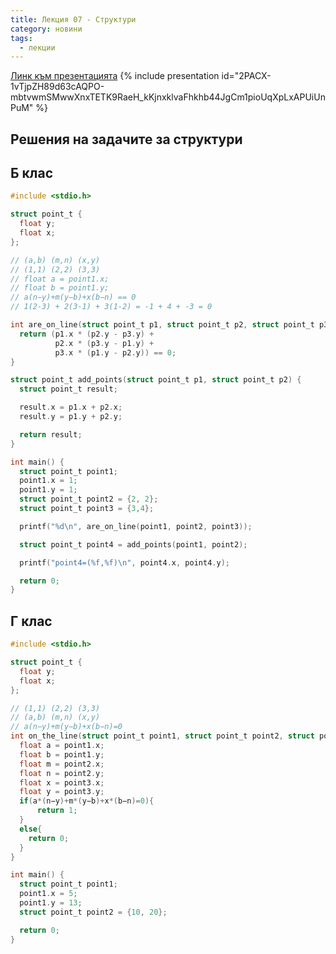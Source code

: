 ```yaml
---
title: Лекция 07 - Структури
category: новини
tags:
  - лекции
---
```


[Линк към презентацията](https://docs.google.com/presentation/d/1HR6gxPx_eadOBan7gWBmcB0DGX6IjUPhOpWeSP2Vf9Y/edit?usp=sharing)
{% include presentation id="2PACX-1vTjpZH89d63cAQPO-mbtvwmSMwwXnxTETK9RaeH_kKjnxklvaFhkhb44JgCm1pioUqXpLxAPUiUnPuM" %}

## Решения на задачите за структури

## Б клас
```c
#include <stdio.h>

struct point_t {
  float y;
  float x;
};

// (a,b) (m,n) (x,y)
// (1,1) (2,2) (3,3)
// float a = point1.x;
// float b = point1.y;
// a(n−y)+m(y−b)+x(b−n) == 0
// 1(2-3) + 2(3-1) + 3(1-2) = -1 + 4 + -3 = 0

int are_on_line(struct point_t p1, struct point_t p2, struct point_t p3) {
  return (p1.x * (p2.y - p3.y) +
          p2.x * (p3.y - p1.y) +
          p3.x * (p1.y - p2.y)) == 0;
}

struct point_t add_points(struct point_t p1, struct point_t p2) {
  struct point_t result;

  result.x = p1.x + p2.x;
  result.y = p1.y + p2.y;

  return result;
}

int main() {
  struct point_t point1;
  point1.x = 1;
  point1.y = 1;
  struct point_t point2 = {2, 2};
  struct point_t point3 = {3,4};

  printf("%d\n", are_on_line(point1, point2, point3));

  struct point_t point4 = add_points(point1, point2);

  printf("point4=(%f,%f)\n", point4.x, point4.y);

  return 0;
}
```

## Г клас
```c
#include <stdio.h>

struct point_t {
  float y;
  float x;
};

// (1,1) (2,2) (3,3)
// (a,b) (m,n) (x,y)
// a(n−y)+m(y−b)+x(b−n)=0
int on_the_line(struct point_t point1, struct point_t point2, struct point_t point3){
  float a = point1.x;
  float b = point1.y;
  float m = point2.x;
  float n = point2.y;
  float x = point3.x;
  float y = point3.y;
  if(a*(n−y)+m*(y−b)+x*(b−n)=0){
      return 1;
  }
  else{
    return 0;
  }
}

int main() {
  struct point_t point1;
  point1.x = 5;
  point1.y = 13;
  struct point_t point2 = {10, 20};

  return 0;
}
```
